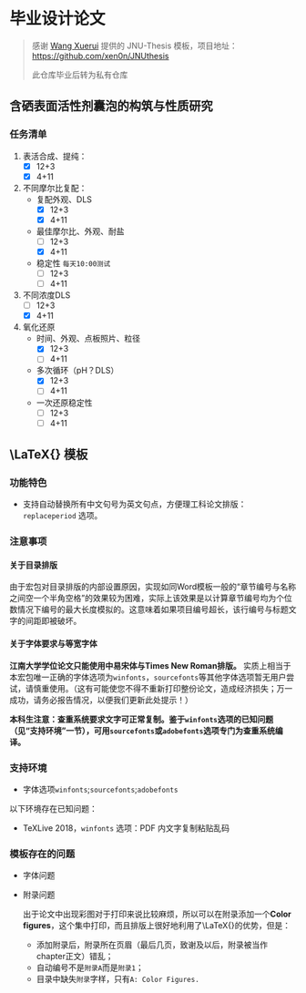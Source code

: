 # 毕业设计论文

> 感谢 [Wang Xuerui](https://github.com/xen0n) 提供的 JNU-Thesis 模板，项目地址：https://github.com/xen0n/JNUthesis
>
> 此仓库毕业后转为私有仓库

## 含硒表面活性剂囊泡的构筑与性质研究

### 任务清单

1. 表活合成、提纯：
   - [x] 12+3
   - [x] 4+11
2. 不同摩尔比复配：
   + 复配外观、DLS
     - [x] 12+3
     - [x] 4+11
   + 最佳摩尔比、外观、耐盐
     - [ ] 12+3
     - [x] 4+11
   + 稳定性 `每天10:00测试`
     - [ ] 12+3
     - [ ] 4+11
3. 不同浓度DLS
   - [ ] 12+3
   - [x] 4+11
4. 氧化还原
   + 时间、外观、点板照片、粒径
     - [x] 12+3
     - [ ] 4+11
   + 多次循环（pH？DLS）
     - [x] 12+3
     - [ ] 4+11
   + 一次还原稳定性
     - [ ] 12+3
     - [ ] 4+11

## \LaTeX{}​ 模板

### 功能特色

* 支持自动替换所有中文句号为英文句点，方便理工科论文排版：`replaceperiod` 选项。

### 注意事项

#### 关于目录排版

由于宏包对目录排版的内部设置原因，实现如同Word模板一般的“章节编号与名称之间空一个半角空格”的效果较为困难，实际上该效果是以计算章节编号均为个位数情况下编号的最大长度模拟的。这意味着如果项目编号超长，该行编号与标题文字的间距即被破坏。


#### 关于字体要求与等宽字体

**江南大学学位论文只能使用中易宋体与Times New Roman排版。** 实质上相当于本宏包唯一正确的字体选项为`winfonts`，`sourcefonts`等其他字体选项暂无用户尝试，请慎重使用。（这有可能使您不得不重新打印整份论文，造成经济损失；万一成功，请务必报告情况，以便我们更新此处提示！）

**本科生注意：查重系统要求文字可正常复制。鉴于`winfonts`选项的已知问题（见“支持环境”一节），可用`sourcefonts`或`adobefonts`选项专门为查重系统编译。**


### 支持环境

* 字体选项`winfonts`;`sourcefonts`;`adobefonts`

以下环境存在已知问题：

* TeXLive 2018，`winfonts` 选项：PDF 内文字复制粘贴乱码


### 模板存在的问题

* 字体问题

* 附录问题

  出于论文中出现彩图对于打印来说比较麻烦，所以可以在附录添加一个**Color figures**，这个集中打印，而且排版上很好地利用了\LaTeX{}​的优势，但是：

  + 添加附录后，附录所在页眉（最后几页，致谢及以后，附录被当作chapter正文）错乱；
  + 自动编号不是`附录A`而是`附录1`；
  + 目录中缺失`附录`字样，只有`A: Color Figures.`
